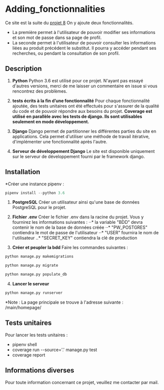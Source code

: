 # Adding_fonctionnalities

Ce site est la suite du [projet 8](https://github.com/JeanJdkJebuf/Pur_Beurre_Website)
On y ajoute deux fonctionnalités.
* La première permet à l'utilisateur de pouvoir modifier ses informations et son mot de passe dans sa page de profil.
* La seconde permet à l'utilisateur de pouvoir consulter les informations liées au produit précédent le substitut. Il pourra y accéder pendant ses recherches, ou pendant la consultation de son profil.

## Description

1. **Python**
Python 3.6 est utilisé pour ce projet. N'ayant pas essayé d'autres versions, merci de me laisser un commentaire en issue si vous rencontrez des problèmes.

2. **tests écrits à la fin d’une fonctionnalité**
Pour chaque fonctionnalité ajoutée, des tests unitaires ont été effectués pour s'assurer de la qualité du code et de pouvoir répondre aux besoins du projet.
**Coverage est utilisé en parallèle avec les tests de django. Ils sont utilisables seulement en mode développement.**

3. **Django**
Django permet de partitionner les différentes parties du site en applications.
Cela permet d'utiliser une méthode de travail itérative, d'implémenter une fonctionnalité après l'autre.

4. **Serveur de développement Django**
Le site est disponible uniquement sur le serveur de développement fourni par le framework django.

## Installation
*Créer une instance pipenv :
```python
pipenv install --python 3.6
```

1. **PostgreSQL**
Créer un utilisateur ainsi qu'une base de données PostgreSQL pour le projet.

2. **Fichier .env**
Créer le fichier .env dans la racine du projet.
Vous y fournirez les informations suivantes :
⋅⋅* la variable "BDD" devra contenir le nom de la base de données créée
⋅⋅* "PW_POSTGRES" contiendra le mot de passe de l'utilisateur
⋅⋅* "USER" fournira le nom de l'utilisateur
..* "SECRET_KEY" contiendra la clé de production

3. **Créer et peupler la bdd**
Faire les commandes suivantes :
```python
python manage.py makemigrations
```
```python
python manage.py migrate
```
```python
python manage.py populate_db
```

4. **Lancer le serveur**
```python
python manage.py runserver
```
*Note : La page principale se trouve à l'adresse suivante : /main/homepage/

## Tests unitaires

Pour lancer les tests unitaires :
* pipenv shell
* coverage run --source='.' manage.py test
* coverage report

## Informations diverses
Pour toute information concernant ce projet, veuillez me contacter par mail.
